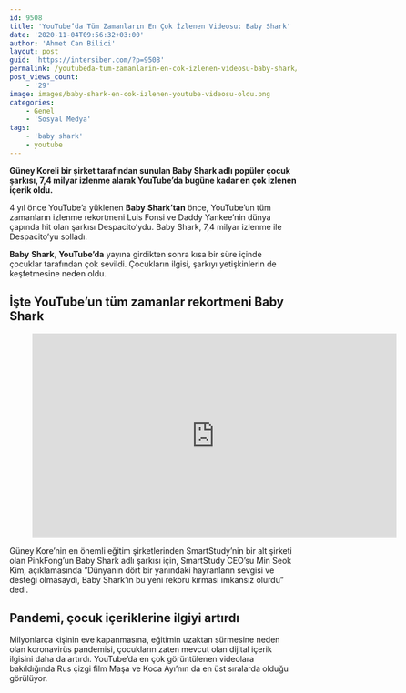 ```yaml
---
id: 9508
title: 'YouTube’da Tüm Zamanların En Çok İzlenen Videosu: Baby Shark'
date: '2020-11-04T09:56:32+03:00'
author: 'Ahmet Can Bilici'
layout: post
guid: 'https://intersiber.com/?p=9508'
permalink: /youtubeda-tum-zamanlarin-en-cok-izlenen-videosu-baby-shark/
post_views_count:
    - '29'
image: images/baby-shark-en-cok-izlenen-youtube-videosu-oldu.png
categories:
    - Genel
    - 'Sosyal Medya'
tags:
    - 'baby shark'
    - youtube
---
```


**Güney Koreli bir şirket tarafından sunulan Baby Shark adlı popüler çocuk şarkısı, 7,4 milyar izlenme alarak YouTube’da bugüne kadar en çok izlenen içerik oldu.**

4 yıl önce YouTube’a yüklenen **Baby** **Shark’tan** önce, YouTube’un tüm zamanların izlenme rekortmeni Luis Fonsi ve Daddy Yankee’nin dünya çapında hit olan şarkısı Despacito’ydu. Baby Shark, 7,4 milyar izlenme ile Despacito’yu solladı.

**Baby** **Shark**, **YouTube’da** yayına girdikten sonra kısa bir süre içinde çocuklar tarafından çok sevildi. Çocukların ilgisi, şarkıyı yetişkinlerin de keşfetmesine neden oldu.

## İşte YouTube’un tüm zamanlar rekortmeni Baby Shark

<figure class="wp-block-embed-youtube wp-block-embed is-type-video is-provider-youtube wp-embed-aspect-16-9 wp-has-aspect-ratio"><div class="wp-block-embed__wrapper"><span class="embed-youtube" style="text-align:center; display: block;"><iframe allowfullscreen="true" class="youtube-player" height="360" src="https://www.youtube.com/embed/XqZsoesa55w?version=3&rel=1&fs=1&autohide=2&showsearch=0&showinfo=1&iv_load_policy=1&wmode=transparent" style="border:0;" width="640"></iframe></span></div></figure>Güney Kore’nin en önemli eğitim şirketlerinden SmartStudy’nin bir alt şirketi olan PinkFong’un Baby Shark adlı şarkısı için, SmartStudy CEO’su Min Seok Kim, açıklamasında “Dünyanın dört bir yanındaki hayranların sevgisi ve desteği olmasaydı, Baby Shark’ın bu yeni rekoru kırması imkansız olurdu” dedi.

## Pandemi, çocuk içeriklerine ilgiyi artırdı

Milyonlarca kişinin eve kapanmasına, eğitimin uzaktan sürmesine neden olan koronavirüs pandemisi, çocukların zaten mevcut olan dijital içerik ilgisini daha da artırdı. YouTube’da en çok görüntülenen videolara bakıldığında Rus çizgi film Maşa ve Koca Ayı’nın da en üst sıralarda olduğu görülüyor.